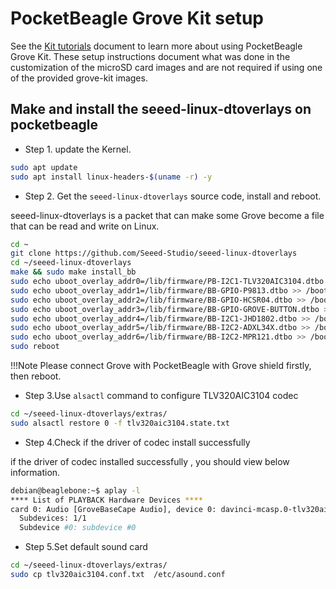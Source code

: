 # PocketBeagle Grove Kit setup

See the [Kit tutorials](Kit.md) document to learn more about using PocketBeagle Grove Kit. These setup
instructions document what was done in the customization of the microSD card images and are not required
if using one of the provided grove-kit images.

## Make and install the seeed-linux-dtoverlays on pocketbeagle

- Step 1. update the Kernel.

```bash
sudo apt update
sudo apt install linux-headers-$(uname -r) -y
```

- Step 2. Get the `seeed-linux-dtoverlays` source code, install and reboot.

seeed-linux-dtoverlays is a packet that can make some Grove become a file that can be read and write on Linux.

```bash
cd ~
git clone https://github.com/Seeed-Studio/seeed-linux-dtoverlays
cd ~/seeed-linux-dtoverlays
make && sudo make install_bb
sudo echo uboot_overlay_addr0=/lib/firmware/PB-I2C1-TLV320AIC3104.dtbo >> /boot/uEnv.txt
sudo echo uboot_overlay_addr1=/lib/firmware/BB-GPIO-P9813.dtbo >> /boot/uEnv.txt
sudo echo uboot_overlay_addr2=/lib/firmware/BB-GPIO-HCSR04.dtbo >> /boot/uEnv.txt
sudo echo uboot_overlay_addr3=/lib/firmware/BB-GPIO-GROVE-BUTTON.dtbo >> /boot/uEnv.txt
sudo echo uboot_overlay_addr4=/lib/firmware/BB-I2C1-JHD1802.dtbo >> /boot/uEnv.txt
sudo echo uboot_overlay_addr5=/lib/firmware/BB-I2C2-ADXL34X.dtbo >> /boot/uEnv.txt
sudo echo uboot_overlay_addr6=/lib/firmware/BB-I2C2-MPR121.dtbo >> /boot/uEnv.txt
sudo reboot
```

!!!Note
        Please connect Grove with PocketBeagle with Grove shield firstly, then reboot.

- Step 3.Use `alsactl` command to configure TLV320AIC3104 codec

```bash
cd ~/seeed-linux-dtoverlays/extras/
sudo alsactl restore 0 -f tlv320aic3104.state.txt
```

- Step 4.Check if the driver of codec install successfully

if the driver of codec installed successfully , you should view below information.

```bash
debian@beaglebone:~$ aplay -l
**** List of PLAYBACK Hardware Devices ****
card 0: Audio [GroveBaseCape Audio], device 0: davinci-mcasp.0-tlv320aic3x-hifi tlv320aic3x-hifi-0 [davinci-mcasp.0-tlv320aic3x-hifi tlv320aic3x-hifi-0]
  Subdevices: 1/1
  Subdevice #0: subdevice #0
```
- Step 5.Set default sound card

```bash
cd ~/seeed-linux-dtoverlays/extras/
sudo cp tlv320aic3104.conf.txt  /etc/asound.conf
```